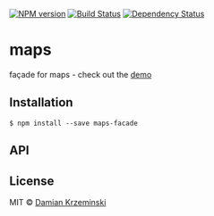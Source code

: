 [![NPM version][npm-image]][npm-url]
[![Build Status][travis-image]][travis-url]
[![Dependency Status][deps-image]][deps-url]

# maps

  façade for maps - check out the [demo](http://melitele.github.io/maps/)

## Installation

    $ npm install --save maps-facade

## API



## License

  MIT © [Damian Krzeminski](https://pirxpilot.me)

[npm-image]: https://img.shields.io/npm/v/maps-facade.svg
[npm-url]: https://npmjs.org/package/maps-facade

[travis-url]: https://travis-ci.org/melitele/maps
[travis-image]: https://img.shields.io/travis/melitele/maps.svg

[deps-image]: https://img.shields.io/david/melitele/maps.svg
[deps-url]: https://david-dm.org/melitele/maps
